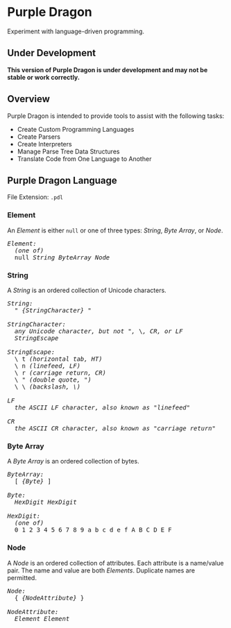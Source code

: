 # Purple Dragon

Experiment with language-driven programming.

## Under Development

**This version of Purple Dragon is under development and may not be stable or work correctly.**

## Overview

Purple Dragon is intended to provide tools to assist with the following tasks:

- Create Custom Programming Languages
- Create Parsers
- Create Interpreters
- Manage Parse Tree Data Structures
- Translate Code from One Language to Another

## Purple Dragon Language

File Extension: `.pdl`

### Element

An *Element* is either `null` or one of three types: *String*, *Byte Array*, or *Node*.

<pre>
<i>Element:</i>
  <i>(one of)</i>
  null <i>String</i> <i>ByteArray</i> <i>Node</i>
</pre>

### String

A *String* is an ordered collection of Unicode characters.

<pre>
<i>String:</i>
  " <i>{StringCharacter}</i> "

<i>StringCharacter:</i>
  <i>any Unicode character, but not </i>"<i>, </i>\<i>, CR, or LF</i>
  <i>StringEscape</i>

<i>StringEscape:</i>
  \ t <i>(horizontal tab, HT)</i>
  \ n <i>(linefeed, LF)</i>
  \ r <i>(carriage return, CR)</i>
  \ " <i>(double quote, ")</i>
  \ \ <i>(backslash, \)</i>

<i>LF</i>
  <i>the ASCII LF character, also known as "linefeed"</i>

<i>CR</i>
  <i>the ASCII CR character, also known as "carriage return"</i>
</pre>

### Byte Array

A *Byte Array* is an ordered collection of bytes.

<pre>
<i>ByteArray:</i>
  [ <i>{Byte}</i> ]

<i>Byte:</i>
  <i>HexDigit</i> <i>HexDigit</i>

<i>HexDigit:</i>
  <i>(one of)</i>
  0 1 2 3 4 5 6 7 8 9 a b c d e f A B C D E F
</pre>

### Node

A *Node* is an ordered collection of attributes.
Each attribute is a name/value pair.
The name and value are both *Elements*.
Duplicate names are permitted.

<pre>
<i>Node:</i>
  { <i>{NodeAttribute}</i> }

<i>NodeAttribute:</i>
  <i>Element</i> <i>Element</i>
</pre>
